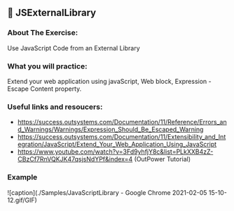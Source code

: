 ## :ledger: JSExternalLibrary

### About The Exercise:

Use JavaScript Code from an External Library

### What you will practice:

Extend your web application using javaScript, Web block, Expression - Escape Content property.

### Useful links and resoucers:

- https://success.outsystems.com/Documentation/11/Reference/Errors_and_Warnings/Warnings/Expression_Should_Be_Escaped_Warning
- https://success.outsystems.com/Documentation/11/Extensibility_and_Integration/JavaScript/Extend_Your_Web_Application_Using_JavaScript
- https://www.youtube.com/watch?v=3Fd9yhfjY8c&list=PLkXXB4zZ-CBzCf7RnVQKJK47qsjsNdYPf&index=4 (OutPower Tutorial)

### Example
![caption](./Samples/JavaScriptLibrary - Google Chrome 2021-02-05 15-10-12.gif/GIF)


